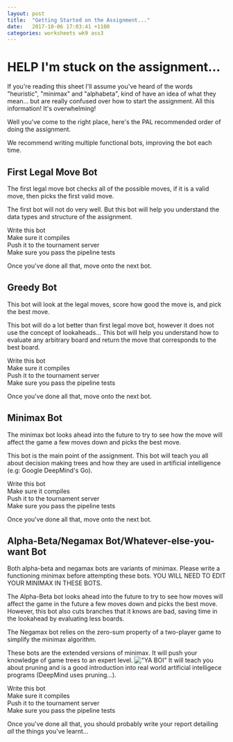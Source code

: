```yaml
---
layout: post
title:  "Getting Started on the Assignment..."
date:   2017-10-06 17:03:41 +1100
categories: worksheets wk9 ass3
---
```


# HELP I'm stuck on the assignment...
If you're reading this sheet I'll assume you've heard of the words "heuristic", "minimax" and "alphabeta", kind of have an idea of what they mean... but are really confused over how to start the assignment. 
All this information! It's overwhelming!

Well you've come to the right place, here's the PAL recommended order of doing the assignment.

We recommend writing multiple functional bots, improving the bot each time.

## First Legal Move Bot
The first legal move bot checks all of the possible moves, if it is a valid move, then picks the first valid move. 

The first bot will not do very well. But this bot will help you understand the data types and structure of the assignment. 
 
Write this bot   
Make sure it compiles  
Push it to the tournament server  
Make sure you pass the pipeline tests

Once you've done all that, move onto the next bot.

## Greedy Bot
This bot will look at the legal moves, score how good the move is, and pick the best move.

This bot will do a lot better than first legal move bot, however it does not use the concept of lookaheads... 
This bot will help you understand how to evaluate any arbitrary board and return the move that corresponds to the best board.

Write this bot  
Make sure it compiles  
Push it to the tournament server  
Make sure you pass the pipeline tests

Once you've done all that, move onto the next bot.

## Minimax Bot
The minimax bot looks ahead into the future to try to see how the move will affect the game a few moves down and picks the best move.

This bot is the main point of the assignment. This bot will teach you all about decision making trees and how they are used in artificial intelligence (e.g: Google DeepMind's Go).

Write this bot  
Make sure it compiles  
Push it to the tournament server  
Make sure you pass the pipeline tests

Once you've done all that, move onto the next bot.

## Alpha-Beta/Negamax Bot/Whatever-else-you-want Bot
Both alpha-beta and negamax bots are variants of minimax. Please write a functioning minimax before attempting these bots. YOU WILL NEED TO EDIT YOUR MINIMAX IN THESE BOTS.

The Alpha-Beta bot looks ahead into the future to try to see how moves will affect the game in the future a few moves down and picks the best move. However, this bot also cuts branches that it knows are bad, saving time in the lookahead by evaluating less boards.

The Negamax bot relies on the zero-sum property of a two-player game to simplify the minimax algorithm.

These bots are the extended versions of minimax. It will push your knowledge of game trees to an expert level. 
!["YA BOI"](https://github.com/COMP1100-PAL/comp1100-pal.github.io/blob/master/img/grow_binary_tree.png?raw=true "WOOO")
It will teach you about pruning and is a good introduction into real world artificial intelligece programs (DeepMind uses pruning...).

Write this bot  
Make sure it compiles  
Push it to the tournament server  
Make sure you pass the pipeline tests

Once you've done all that, you should probably write your report detailing *all* the things you've learnt...

